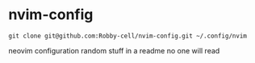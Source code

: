# nvim-config

```git clone git@github.com:Robby-cell/nvim-config.git ~/.config/nvim```

neovim configuration
random stuff in a readme no one will read
